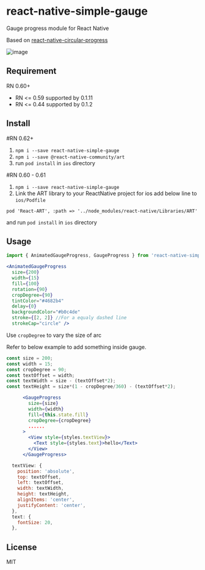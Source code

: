 # react-native-simple-gauge

Gauge progress module for React Native  

Based on [react-native-circular-progress](https://github.com/bgryszko/react-native-circular-progress)  

![image](screenshot.gif)  

## Requirement
RN 0.60+

* RN <= 0.59 supported by 0.1.11
* RN <= 0.44 supported by 0.1.2

## Install  
#RN 0.62+
1) `npm i --save react-native-simple-gauge`
2) `npm i --save @react-native-community/art`
3) run `pod install` in `ios` directory

#RN 0.60 - 0.61
1) `npm i --save react-native-simple-gauge`  
2) Link the ART library to your ReactNative project for ios
add below line to `ios/Podfile`
```
pod 'React-ART', :path => '../node_modules/react-native/Libraries/ART'
```
and run `pod install` in `ios` directory
## Usage  

```js
import { AnimatedGaugeProgress, GaugeProgress } from 'react-native-simple-gauge';
```  

```jsx
<AnimatedGaugeProgress
  size={200}
  width={15}
  fill={100}
  rotation={90}
  cropDegree={90}
  tintColor="#4682b4"
  delay={0}
  backgroundColor="#b0c4de"
  stroke={[2, 2]} //For a equaly dashed line
  strokeCap="circle" />
```  

Use `cropDegree` to vary the size of arc  

Refer to below example to add something inside gauge.
```js
const size = 200;
const width = 15;
const cropDegree = 90;
const textOffset = width;
const textWidth = size - (textOffset*2);
const textHeight = size*(1 - cropDegree/360) - (textOffset*2);
```

```jsx
      <GaugeProgress
        size={size}
        width={width}
        fill={this.state.fill}
        cropDegree={cropDegree}
        ......
      >
        <View style={styles.textView}>
          <Text style={styles.text}>hello</Text>
        </View>
      </GaugeProgress>
```

```js
  textView: {
    position: 'absolute',
    top: textOffset,
    left: textOffset,
    width: textWidth,
    height: textHeight,
    alignItems: 'center',
    justifyContent: 'center',
  },
  text: {
    fontSize: 20,
  },
```


## License

MIT
